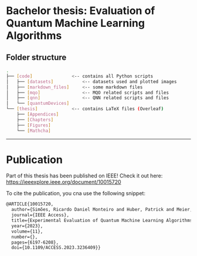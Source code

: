 # Bachelor thesis: Evaluation of Quantum Machine Learning Algorithms

## Folder structure

```bash
.
├── [code]               <-- contains all Python scripts
│   ├── [datasets]           <-- datasets used and plotted images
│   ├── [markdown_files]     <-- some markdown files
│   ├── [mqo]                <-- MQO related scripts and files
│   ├── [qnn]                <-- QNN related scripts and files
│   └── [quantumDevices]
└── [thesis]             <-- contains LaTeX files (Overleaf)
    ├── [Appendices]
    ├── [Chapters]
    ├── [Figures]
    └── [Mathcha]
```

<hr>

# Publication

Part of this thesis has been published on IEEE! Check it out here:
https://ieeexplore.ieee.org/document/10015720

To cite the publication, you cna use the following snippet:

```latex
@ARTICLE{10015720,
  author={Simões, Ricardo Daniel Monteiro and Huber, Patrick and Meier, Nicola and Smailov, Nikita and Füchslin, Rudolf M. and Stockinger, Kurt},
  journal={IEEE Access}, 
  title={Experimental Evaluation of Quantum Machine Learning Algorithms}, 
  year={2023},
  volume={11},
  number={},
  pages={6197-6208},
  doi={10.1109/ACCESS.2023.3236409}}
```
